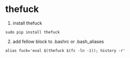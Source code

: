 # thefuck

1. install thefuck
```
sudo pip install thefuck
```

2. add fellow block to .bashrc or .bash_aliases
```
alias fuck='eval $(thefuck $(fc -ln -1)); history -r'
```
